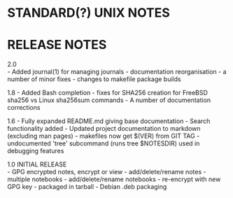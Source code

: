 #		     STANDARD(?) UNIX NOTES
#			RELEASE NOTES

2.0 	
	- Added journal(1) for managing journals
	- documentation reorganisation
	- a number of minor fixes
	- changes to makefile package builds

1.8	
	- Added Bash completion 
	- fixes for SHA256 creation for FreeBSD sha256 
	  vs Linux sha256sum commands
	- A number of documentation corrections

1.6	
	- Fully expanded README.md giving base documentation
	- Search functionality added
	- Updated project documentation to markdown (excluding 
	  man pages)
	- makefiles now get $(VER) from GIT TAG
	- undocumented 'tree' subcommand (runs tree $NOTESDIR) 
          used in debugging features

1.0 	INITIAL RELEASE  
        - GPG encrypted notes, encrypt or view
        - add/delete/rename notes
        - multiple notebooks
        - add/delete/rename notebooks
        - re-encrypt with new GPG key
	- packaged in tarball
	- Debian .deb packaging
